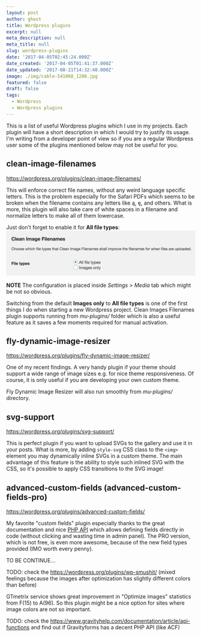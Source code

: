 ```yaml
---
layout: post
author: ghost
title: Wordpress plugins
excerpt: null
meta_description: null
meta_title: null
slug: wordpress-plugins
date: '2017-04-05T02:45:24.000Z'
date_created: '2017-04-05T01:41:37.000Z'
date_updated: '2017-08-21T14:32:40.000Z'
image: ./img/cable-541068_1280.jpg
featured: false
draft: false
tags:
  - Wordpress
  - Wordpress plugins
---
```

This is a list of useful Wordpress plugins which I use in my projects. Each plugin will have a short description in which I would try to justify its usage. I'm writing from a developer point of view so if you are a regular Wordpress user some of the plugins mentioned below may not be useful for you.


## clean-image-filenames
https://wordpress.org/plugins/clean-image-filenames/

This will enforce correct file names, without any weird language specific letters. This is the problem especially for the Safari PDFs which seems to be broken when the filename contains any letters like ą, ę, and others. What is more, this plugin will also take care of white spaces in a filename and normalize letters to make all of them lowercase.

Just don't forget to enable it for **All file types**:
![](./img/clean-image-filenames-settings-1.png)

**NOTE** The configuration is placed inside *Settings > Media* tab which might be not so obvious.

Switching from the default **Images only** to **All file types** is one of the first things I do when starting a new Wordpress project.
Clean Images Filenames plugin supports running from *mu-plugins/* folder which is also a useful feature as it saves a few moments required for manual activation.


## fly-dynamic-image-resizer
https://wordpress.org/plugins/fly-dynamic-image-resizer/

One of my recent findings. A very handy plugin if your theme should support a wide range of image sizes e.g. for nice theme responsiveness. Of course, it is only useful if you are developing your own custom theme.

Fly Dynamic Image Resizer will also run smoothly from *mu-plugins/* directory.


## svg-support
https://wordpress.org/plugins/svg-support/

This is perfect plugin if you want to upload SVGs to the gallery and use it in your posts. What is more, by adding `style-svg` CSS class to the `<img>` element you may dynamically inline SVGs in a custom theme. The main advantage of this feature is the ability to style such inlined SVG with the CSS, so it's possible to apply CSS transitions to the SVG image!


## advanced-custom-fields (advanced-custom-fields-pro)
https://wordpress.org/plugins/advanced-custom-fields/

My favorite "custom fields" plugin especially thanks to the great documentation and nice [PHP API](https://www.advancedcustomfields.com/resources/register-fields-via-php/) which allows defining fields directly in code (without clicking and wasting time in admin panel). The PRO version, which is not free, is even more awesome, because of the new field types provided (IMO worth every penny).



TO BE CONTINUE...

TODO: check the https://wordpress.org/plugins/wp-smushit/ (mixed feelings because the images after optimization has slightly different colors than before)

GTmetrix service shows great improvement in "Optimize images" statistics from F(15) to A(96). So this plugin might be a nice option for sites where image colors are not so important.


TODO: check the https://www.gravityhelp.com/documentation/article/api-functions and find out if Gravityforms has a decent PHP API (like ACF)
